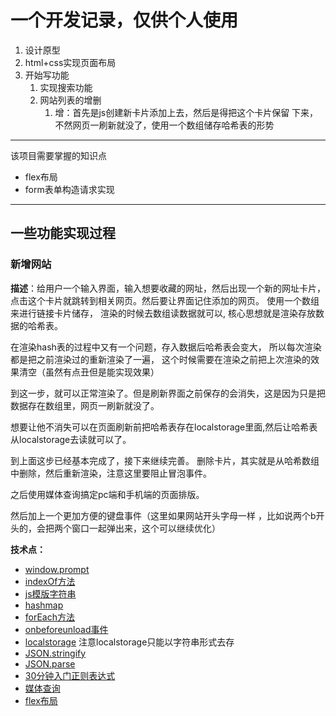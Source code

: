 # 一个开发记录，仅供个人使用
1. 设计原型
2. html+css实现页面布局
3. 开始写功能
   1. 实现搜索功能
   2. 网站列表的增删
      1. 增：首先是js创建新卡片添加上去，然后是得把这个卡片保留
      下来，不然网页一刷新就没了，使用一个数组储存哈希表的形势

---
该项目需要掌握的知识点
* flex布局
* form表单构造请求实现

---
## 一些功能实现过程
### 新增网站
**描述**：给用户一个输入界面，输入想要收藏的网址，然后出现一个新的网址卡片，
点击这个卡片就跳转到相关网页。然后要让界面记住添加的网页。
使用一个数组来进行链接卡片储存， 渲染的时候去数组读数据就可以,
核心思想就是渲染存放数据的哈希表。

在渲染hash表的过程中又有一个问题，存入数据后哈希表会变大，
所以每次渲染都是把之前渲染过的重新渲染了一遍，
这个时候需要在渲染之前把上次渲染的效果清空（虽然有点丑但是能实现效果）

到这一步，就可以正常渲染了。但是刷新界面之前保存的会消失，这是因为只是把数据存在数组里，网页一刷新就没了。

想要让他不消失可以在页面刷新前把哈希表存在localstorage里面,然后让哈希表从localstorage去读就可以了。

到上面这步已经基本完成了，接下来继续完善。
删除卡片，其实就是从哈希数组中删除，然后重新渲染，注意这里要阻止冒泡事件。

之后使用媒体查询搞定pc端和手机端的页面排版。

然后加上一个更加方便的键盘事件（这里如果网站开头字母一样
，比如说两个b开头的，会把两个窗口一起弹出来，这个可以继续优化）



**技术点：**
* [window.prompt](https://developer.mozilla.org/zh-CN/docs/Web/API/Window/prompt)
* [indexOf方法](https://developer.mozilla.org/zh-CN/docs/Web/JavaScript/Reference/Global_Objects/String/indexOf)
* [js模版字符串](https://developer.mozilla.org/zh-CN/docs/Web/JavaScript/Reference/Template_literals)
* [hashmap](https://zhuanlan.zhihu.com/p/78079598)
* [forEach方法](https://developer.mozilla.org/zh-CN/docs/Web/JavaScript/Reference/Global_Objects/Array/forEach)
* [onbeforeunload事件](https://developer.mozilla.org/zh-CN/docs/conflicting/web/api/window/beforeunload_event)
* [localstorage](https://developer.mozilla.org/zh-CN/docs/Web/API/Window/localStorage) 注意localstorage只能以字符串形式去存
* [JSON.stringify](https://developer.mozilla.org/zh-CN/docs/Web/JavaScript/Reference/Global_Objects/JSON/stringify)
* [JSON.parse](https://developer.mozilla.org/zh-CN/docs/Web/JavaScript/Reference/Global_Objects/JSON/parse)
* [30分钟入门正则表达式](https://deerchao.cn/tutorials/regex/regex.htm)
* [媒体查询](https://developer.mozilla.org/zh-CN/docs/web/css/media_queries/using_media_queries)
* [flex布局](https://developer.mozilla.org/zh-CN/docs/Web/CSS/CSS_Flexible_Box_Layout/Basic_Concepts_of_Flexbox)